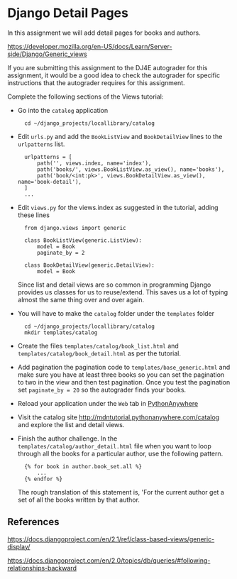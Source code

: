Django Detail Pages
===================

In this assignment we will add detail pages for books and authors.

https://developer.mozilla.org/en-US/docs/Learn/Server-side/Django/Generic_views

If you are submitting this assignment to the DJ4E autograder 
for this assignment,
it would be a good idea to check the autograder for specific instructions that
the autograder requires for this assignment.

Complete the following sections of the Views tutorial:

* Go into the `catalog` application

        cd ~/django_projects/locallibrary/catalog

* Edit `urls.py` and add the `BookListView` and `BookDetailView` lines to the `urlpatterns` list.

        urlpatterns = [
            path('', views.index, name='index'),
            path('books/', views.BookListView.as_view(), name='books'),
            path('book/<int:pk>', views.BookDetailView.as_view(), name='book-detail'),
        ]
        ...

* Edit `views.py` for the views.index as suggested in the tutorial, adding these lines

        from django.views import generic

        class BookListView(generic.ListView):
            model = Book
            paginate_by = 2

        class BookDetailView(generic.DetailView):
            model = Book

    Since list and detail views are so common in programming Django provides us classes for us to reuse/extend.
    This saves us a lot of typing almost the same thing over and over again.

* You will have to make the `catalog` folder under the `templates` folder

        cd ~/django_projects/locallibrary/catalog
        mkdir templates/catalog

* Create the files `templates/catalog/book_list.html` and `templates/catalog/book_detail.html` as per
    the tutorial.

* Add pagination the pagination code to `templates/base_generic.html` and make sure you have at least
three books so you can set the pagination to two in the view and then test pagination.
Once you test the pagination set `paginate_by = 20` so the autograder finds your books.

* Reload your application under the `Web` tab in
<a href="https://www.pythonanywhere.com" target="_blank">PythonAnywhere</a>

* Visit the catalog site
<a href="http://mdntutorial.pythonanywhere.com/catalog" target="_blank">http://mdntutorial.pythonanywhere.com/catalog</a>
and explore the list and detail views.

* Finish the author challenge.  In the `templates/catalog/author_detail.html` file when
you want to loop through all the books for a particular author, use the following pattern.

        {% for book in author.book_set.all %}
            ...
        {% endfor %}

    The rough translation of this statement is, 'For the current author get a set of all the
    books written by that author.

References
----------

https://docs.djangoproject.com/en/2.1/ref/class-based-views/generic-display/

https://docs.djangoproject.com/en/2.0/topics/db/queries/#following-relationships-backward

